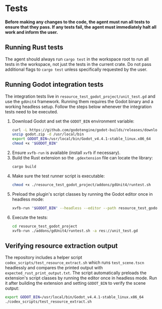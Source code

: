 # Tests

**Before making any changes to the code, the agent must run all tests to ensure that they pass. If any tests fail, the agent must immediately halt all work and inform the user.**

## Running Rust tests

The agent should always run `cargo test` in the workspace root to run all tests in the workspace, not just the tests in the current crate. Do not pass additional flags to `cargo test` unless specifically requested by the user.

## Running Godot integration tests
The integration tests live in `resource_test_godot_project/unit_test.gd` and use the `gdUnit4` framework.  Running them requires the Godot binary and a working headless setup.  Follow the steps below whenever the integration tests need to be executed.

1. Download Godot and set the `GODOT_BIN` environment variable:
   ```bash
   curl -L https://github.com/godotengine/godot-builds/releases/download/4.4.1-stable/Godot_v4.4.1-stable_linux.x86_64.zip -o godot.zip
   unzip godot.zip -d /usr/local/bin
   export GODOT_BIN=/usr/local/bin/Godot_v4.4.1-stable_linux.x86_64
   chmod +x "$GODOT_BIN"
   ```
2. Ensure `xvfb-run` is available (install `xvfb` if necessary).
3. Build the Rust extension so the `.gdextension` file can locate the library:
   ```bash
   cargo build
   ```
4. Make sure the test runner script is executable:
   ```bash
   chmod +x ./resource_test_godot_project/addons/gdUnit4/runtest.sh
   ```
5. Preload the plugin's script classes by running the Godot editor once in headless mode:
   ```bash
   xvfb-run "$GODOT_BIN" --headless --editor --path resource_test_godot_project --quit
   ```
6. Execute the tests:
   ```bash
   cd resource_test_godot_project
   xvfb-run ./addons/gdUnit4/runtest.sh -a res://unit_test.gd
   ```

## Verifying resource extraction output
The repository includes a helper script `codex_scripts/test_resource_extract.sh`
which runs `test_scene.tscn` headlessly and compares the printed output with
`expected_rust_print_output.txt`. The script automatically preloads the
extension's script classes by running the editor once in headless mode.
Run it after building the extension and setting `GODOT_BIN` to verify the
scene output:

```bash
export GODOT_BIN=/usr/local/bin/Godot_v4.4.1-stable_linux.x86_64
./codex_scripts/test_resource_extract.sh
```

